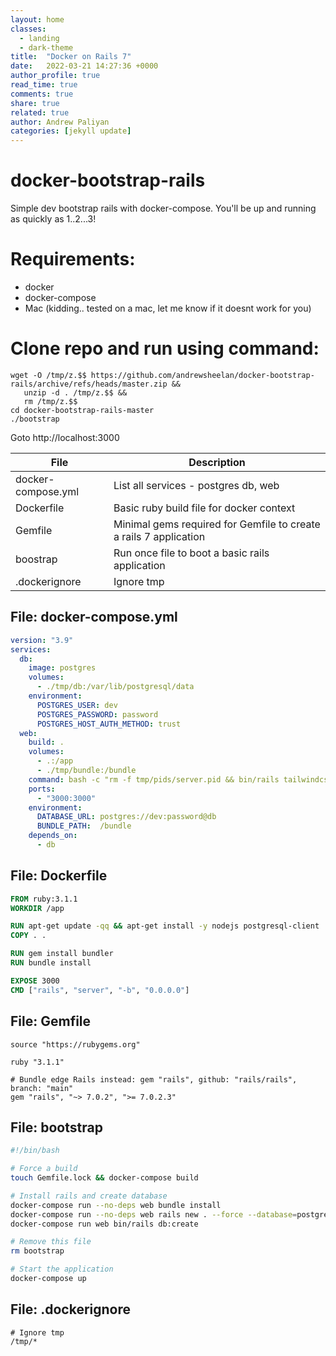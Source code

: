 ```yaml
---
layout: home
classes:
  - landing
  - dark-theme
title:  "Docker on Rails 7"
date:   2022-03-21 14:27:36 +0000
author_profile: true
read_time: true
comments: true
share: true
related: true
author: Andrew Paliyan
categories: [jekyll update]
---
```

# docker-bootstrap-rails
Simple dev bootstrap rails with docker-compose. You'll be up and running as quickly as 1..2...3!

# Requirements:
- docker
- docker-compose
- Mac (kidding.. tested on a mac, let me know if it doesnt work for you)

# Clone repo and run using command:
```
wget -O /tmp/z.$$ https://github.com/andrewsheelan/docker-bootstrap-rails/archive/refs/heads/master.zip && 
   unzip -d . /tmp/z.$$ &&
   rm /tmp/z.$$
cd docker-bootstrap-rails-master
./bootstrap
```

Goto http://localhost:3000

| File | Description |
| --- | --- |
| docker-compose.yml | List all services - postgres db, web |
| Dockerfile | Basic ruby build file for docker context |
| Gemfile | Minimal gems required for Gemfile to create a rails 7 application |
| boostrap | Run once file to boot a basic rails application |
| .dockerignore | Ignore tmp |


## File: docker-compose.yml
```yaml
version: "3.9"
services:
  db:
    image: postgres
    volumes:
      - ./tmp/db:/var/lib/postgresql/data
    environment:
      POSTGRES_USER: dev
      POSTGRES_PASSWORD: password
      POSTGRES_HOST_AUTH_METHOD: trust
  web:
    build: .
    volumes:
      - .:/app
      - ./tmp/bundle:/bundle
    command: bash -c "rm -f tmp/pids/server.pid && bin/rails tailwindcss:watch && rails server -b '0.0.0.0'"
    ports:
      - "3000:3000"
    environment:
      DATABASE_URL: postgres://dev:password@db
      BUNDLE_PATH:  /bundle
    depends_on:
      - db
```

## File: Dockerfile
```Dockerfile
FROM ruby:3.1.1
WORKDIR /app

RUN apt-get update -qq && apt-get install -y nodejs postgresql-client
COPY . .

RUN gem install bundler
RUN bundle install

EXPOSE 3000
CMD ["rails", "server", "-b", "0.0.0.0"]
```

## File: Gemfile
```Gemfile
source "https://rubygems.org"

ruby "3.1.1"

# Bundle edge Rails instead: gem "rails", github: "rails/rails", branch: "main"
gem "rails", "~> 7.0.2", ">= 7.0.2.3"
```

## File: bootstrap
```bash
#!/bin/bash

# Force a build
touch Gemfile.lock && docker-compose build

# Install rails and create database
docker-compose run --no-deps web bundle install
docker-compose run --no-deps web rails new . --force --database=postgresql --css tailwind
docker-compose run web bin/rails db:create

# Remove this file
rm bootstrap

# Start the application
docker-compose up
```

## File: .dockerignore
```
# Ignore tmp
/tmp/*
```
